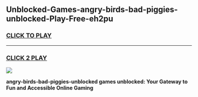 
## Unblocked-Games-angry-birds-bad-piggies-unblocked-Play-Free-eh2pu
<h3>
<a href="https://premium76.site?title=angry-birds-bad-piggies-unblocked&ref=19M">CLICK TO PLAY</a></h3>
<hr>

<h3>
<a href="https://premium76.site?title=angry-birds-bad-piggies-unblocked&ref=19M">CLICK 2 PLAY</a>
  
</h3>

<a href="https://premium76.site?title=angry-birds-bad-piggies-unblocked&ref=19M"><img src="https://clearcache.store/games.png"></a>


**angry-birds-bad-piggies-unblocked games unblocked: Your Gateway to Fun and Accessible Online Gaming**
